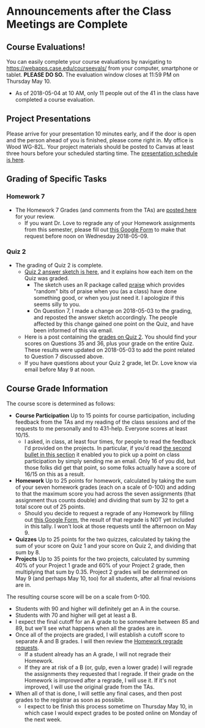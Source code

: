 # Announcements after the Class Meetings are Complete

## Course Evaluations!

You can easily complete your course evaluations by navigating to https://webapps.case.edu/courseevals/ from your computer, smartphone or tablet. **PLEASE DO SO.** The evaluation window closes at 11:59 PM on Thursday May 10.

- As of 2018-05-04 at 10 AM, only 11 people out of the 41 in the class have completed a course evaluation. 

## Project Presentations

Please arrive for your presentation 10 minutes early, and if the door is open and the person ahead of you is finished, please come right in. My office is Wood WG-82L. Your project materials should be posted to Canvas at least three hours before your scheduled starting time. The [presentation schedule is here](https://github.com/THOMASELOVE/432-2018/blob/master/projects/project2/PRESENTATIONS.md).

## Grading of Specific Tasks

### Homework 7

- The Homework 7 Grades (and comments from the TAs) are [posted here](https://github.com/THOMASELOVE/432-2018/blob/master/assignments/hw7/hw7grades.pdf) for your review.
    - If you want Dr. Love to regrade any of your Homework assignments from this semester, please fill out [this Google Form](https://goo.gl/forms/aQNPnlAWGIn72a7h1) to make that request before noon on Wednesday 2018-05-09.

### Quiz 2

- The grading of Quiz 2 is complete.
    - [Quiz 2 answer sketch is here](https://github.com/THOMASELOVE/432-2018/blob/master/quizzes/quiz2/quiz02_and_answer_sketch.pdf), and it explains how each item on the Quiz was graded. 
        - The sketch uses an R package called [praise](https://github.com/rladies/praise) which provides "random" bits of praise when you (as a class) have done something good, or when you just need it. I apologize if this seems silly to you.
        - On Question 7, I made a change on 2018-05-03 to the grading, and reposted the answer sketch accordingly. The people affected by this change gained one point on the Quiz, and have been informed of this via email.
    - Here is a post containing the [grades on Quiz 2](https://github.com/THOMASELOVE/432-2018/blob/master/quizzes/quiz2/quiz02grades.pdf). You should find your scores on Questions 35 and 36, plus your grade on the entire Quiz. These results were updated on 2018-05-03 to add the point related to Question 7 discussed above.
    - If you have questions about your Quiz 2 grade, let Dr. Love know via email before May 9 at noon.

## Course Grade Information

The course score is determined as follows:

- **Course Participation** Up to 15 points for course participation, including feedback from the TAs and my reading of the class sessions and of the requests to me personally and to 431-help. Everyone scores at least 10/15.
    - I asked, in class, at least four times, for people to read the feedback I'd provided on the projects. In particular, if you'd read [the second bullet in this section](https://github.com/THOMASELOVE/432-2018/blob/master/projects/project1/FEEDBACK.md#commentary-issues-that-hold-up) it enabled you to pick up a point on class participation by simply sending me an email. Only 16 of you did, but those folks did get that point, so some folks actually have a score of 16/15 on this as a result.
- **Homework** Up to 25 points for homework, calculated by taking the sum of your seven homework grades (each on a scale of 0-100) and adding to that the maximum score you had across the seven assignments (that assignment thus counts double) and dividing that sum by 32 to get a total score out of 25 points.
    - Should you decide to request a regrade of any Homework by filling out [this Google Form](https://goo.gl/forms/aQNPnlAWGIn72a7h1), the result of that regrade is NOT yet included in this tally. I won't look at those requests until the afternoon on May 9.
- **Quizzes** Up to 25 points for the two quizzes, calculated by taking the sum of your score on Quiz 1 and your score on Quiz 2, and dividing that sum by 8.
- **Projects** Up to 35 points for the two projects, calculated by summing 40% of your Project 1 grade and 60% of your Project 2 grade, then multiplying that sum by 0.35. Project 2 grades will be determined on May 9 (and perhaps May 10, too) for all students, after all final revisions are in.

The resulting course score will be on a scale from 0-100. 
- Students with 90 and higher will definitely get an A in the course.
- Students with 70 and higher will get at least a B.
- I expect the final cutoff for an A grade to be somewhere between 85 and 89, but we'll see what happens when all the grades are in.
- Once all of the projects are graded, I will establish a cutoff score to separate A and B grades. I will then review the [Homework regrade requests](https://goo.gl/forms/aQNPnlAWGIn72a7h1). 
    - If a student already has an A grade, I will not regrade their Homework. 
    - If they are at risk of a B (or, gulp, even a lower grade) I will regrade the assignments they requested that I regrade. If their grade on the Homework is improved after a regrade, I will use it. If it's not improved, I will use the original grade from the TAs.
- When all of that is done, I will settle any final cases, and then post grades to the registrar as soon as possible. 
    - I expect to be finish this process sometime on Thursday May 10, in which case I would expect grades to be posted online on Monday of the next week.
    
